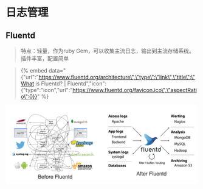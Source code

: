 # 日志管理

## Fluentd

> 特点：轻量，作为ruby Gem，可以收集主流日志，输出到主流存储系统。插件丰富，配置简单

> {% embed data="{\"url\":\"https://www.fluentd.org/architecture\",\"type\":\"link\",\"title\":\"What is Fluentd? \| Fluentd\",\"icon\":{\"type\":\"icon\",\"url\":\"https://www.fluentd.org/favicon.ico\",\"aspectRatio\":0}}" %}



![](../.gitbook/assets/image%20%288%29.png)

